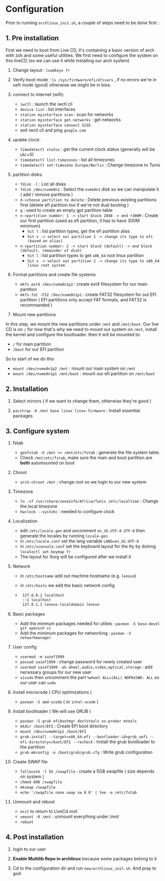 # Configuration

Prior to running `archlinux_init.sh`, a couple of steps need to be done first :

## 1. Pre installation

First we need to boot from Live CD, it's containing a basic version of arch with zsh and some useful utilities. We first need to configure the system on this liveCD (so we can use it while installing our arch system)

1. Change layout : `loadkeys fr`

2. Verify boot mode : `ls /sys/firmware/efi/efivars` , if no errors we're in uefi mode (good) otherwise we might be in bios.

3. connect to internet (wifi):

   - `iwctl` : launch the iwctl cli
   - `device list` : list interfaces
   - `station myinterface scan` : scan for networks
   - `station myinterface get-networks` : get networks
   - `station myinterface connect SSID`
   - exit iwctl cli and ping `google.com`

4. update clock:

   - `timedatectl status` : get the current clock status (generally will be utc+0)
   - `timedatectl list-timezones` : list all timezones
   - `timedatectl set-timezone Europe/Berlin` : Change timezone to Tunis

5. partition disks:

   - `fdisk -l` : List all disks
   - `fdisk /dev/nvme0n1` : Select the `nvme0n1` disk so we can manipulate it ( add / remove partitions )
   - `d->choose partition to delete` : Delete previous existing partitions first (delete efi partition too if we're not dual booting )
   - `g` : used to create an empty gpt partition table
   - `n->partition number: 1 -> start block 2048 -> end +300M` : Create our first partition (used as efi partition, it has to have 300M minimum)
     - `hit l` : list partition types, get the efi partition alias
     - `hit v -> select our partition 1 -> change its type to efi (based on alias)`
   - `n->partition number: 2 -> start block (default) -> end block (default, remainder of disk)`
     - `hit l` : list partition types to get `x86_64` root linux partition
     - `hit v -> select out partition 2 -> change its type to x86_64 linux root system`

6. Format partitions and create file systems

   - `mkfs.ext4 /dev/nvme0n1p2` : create ext4 filesystem for our main partition
   - `mkfs.fat -F32 /dev/nvme0n1p1` : create FAT32 filesystem for out EFI partition ( EFI partitions only accept FAT formats, and FAT32 is recommanded )

7. Mount new partitions

In this step, we mount the new partitions under `/mnt` and `/mnt/boot`. Our live CD is on `/` for now that's why we need to mount our system on `/mnt`, install the kernel and configure the bootloader. then it will be mounted to:

- `/` for main partition
- `/boot` for our EFI partition

So to start of we do this

- `mount /dev/nvme0n1p2 /mnt` : mount our main system on `/mnt`
- `mount /dev/nvme0n1p1 /mnt/boot` : mount our efi partition on `/mnt/boot`

## 2. Installation

1. Select mirrors ( if we want to change them, otherwise they're good )

2. `pacstrap -K /mnt base linux linux-firmware` : Install essential packages

## 3. Configure system

1. fstab

   - `genfstab -U /mnt >> /mnt/etc/fstab` : generate the file system table.
   - Check `/mnt/etc/fstab`, make sure the main and boot partition are **both** automounted on boot

2. Chroot

   - `arch-chroot /mnt` : change root so we login to our new system

3. Timezone

   - `ln -sf /usr/share/zoneinfo/Africa/Tunis /etc/localtime` : Change the local timezone
   - `hwclock --systohc` : needed to configure clock

4. Localization

   - edit `/etc/locale.gen` and uncomment `en_US.UTF-8 UTF-8` then generate the locales by running `locale-gen`
   - in `/etc/locale.conf` set the lang variable `LANG=en_US.UTF-8`
   - in `/etc/vconsole.conf` set the keyboard layout for the tty by doinng `localectl set-keymap fr`
   - The layout for Xorg will be configured after we install it

5. Network

   - in `/etc/hostname` add out machine hostname (e.g. `lenovo`)
   - in `/etc/hosts` we add the basic network config

   - ```bash
      127.0.0.1 localhost
      ::1 localhost
      127.0.1.1 lenovo.localdomain lenovo
      ```

6. Basic packages

   - Add the minmum packages needed for utilies : `pacman -S base-devel git openssh vi`
   - Add the minimum packages for networking : `pacman -S networkmanager`

7. User config

   - `usermod -m saief1999`
   - `passwd saief1999` : change password for newly created user
   - `usermod saief1999 -aG wheel,audio,video,optical,storage` : add necessary groups for our new user
   - `visudo` then uncomment the part `%wheel ALL=(ALL) NOPASSWD: ALL` so our user can `sudo`

8. Install microcode ( CPU optimizations )

   - `pacman -S amd-ucode` ( or `intel-ucode` )

9. Install bootloader ( We will use GRUB )
  
   - `pacman -S grub efibootmgr dosfstools os-prober mtools`
   - `mkdir /boot/EFI` : Create EFI boot directory
   - `mount /dev/nvme0n1p1 /boot/EFI`
   - `grub-install --target=x86_64-efi --bootloader-id=grub_uefi --efi-directory=/boot/EFI --recheck` : Install the grub bootloader to the partition
   - `grub-mkconfig -o /boot/grub/grub.cfg` : Write grub configuration

10. Create SWAP file

    - `fallocate -l 5G /swapfile` : create a 5GB swapfile ( size depends on system )
    - `chmod 600 /swapfile`
    - `mkswap /swapfile`
    - `echo '/swapfile none swap sw 0 0' | tee -a /etc/fstab`

11. Unmount and reboot

    - `exit` to return to LiveCd root
    - `umount -R /mnt` : unmount everything under /mnt
    - `reboot`

## 4. Post installation

1. login to our user

2. **Enable Multilib Repo in archlinux** because some packages belong to it

3. Cd to the configuration dir and run `new/archlinux_init.sh`. And pray to god
